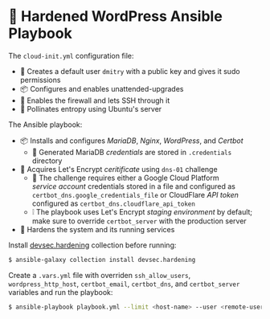 # 🦾 Hardened WordPress Ansible Playbook

The `cloud-init.yml` configuration file:

- 👥 Creates a default user `dmitry` with a public key and gives it sudo permissions
- 📦 Configures and enables unattended-upgrades
- 🧱 Enables the firewall and lets SSH through it
- 🐝 Pollinates entropy using Ubuntu's server

The Ansible playbook:

- 📦 Installs and configures _MariaDB_, _Nginx_, _WordPress_, and _Certbot_
  - 🔑 Generated MariaDB _credentials_ are stored in `.credentials` directory
- 📜 Acquires Let's Encrypt _ceritificate_ using `dns-01` challenge
  - 🤖 The challenge requires either a Google Cloud Platform _service account_ credentials stored in a file and configured as `certbot_dns.google_credentials_file` or CloudFlare _API token_ configured as `certbot_dns.cloudflare_api_token`
  - ❕ The playbook uses Let's Encrypt _staging environment_ by default; make sure to override `certbot_server` with the production server
- 🔏 Hardens the system and its running services

Install [devsec.hardening](https://github.com/dev-sec/ansible-collection-hardening) collection before running:

```bash
$ ansible-galaxy collection install devsec.hardening
```

Create a `.vars.yml` file with overriden `ssh_allow_users`, `wordpress_http_host`, `certbot_email`, `certbot_dns`, and `certbot_server` variables and run the playbook:

```bash
$ ansible-playbook playbook.yml --limit <host-name> --user <remote-user> --extra-vars @.vars.yml
```
